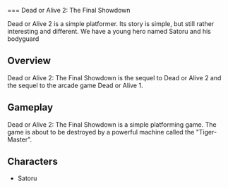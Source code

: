 
===
Dead or Alive 2: The Final Showdown

Dead or Alive 2 is a simple platformer. Its story is simple, but still rather interesting and different. We have a young hero named   Satoru and his bodyguard                 
 

## Overview

Dead or Alive 2: The Final Showdown is the sequel to Dead or Alive 2 and the sequel to the arcade game Dead or Alive 1.  
  
  

## Gameplay

Dead or Alive 2: The Final Showdown is a simple platforming game. The game is about to be destroyed by a powerful machine called the "Tiger-Master".  
   
  

## Characters

*   Satoru                 
                                                                                                                                                              
                                                                                                                                                         
